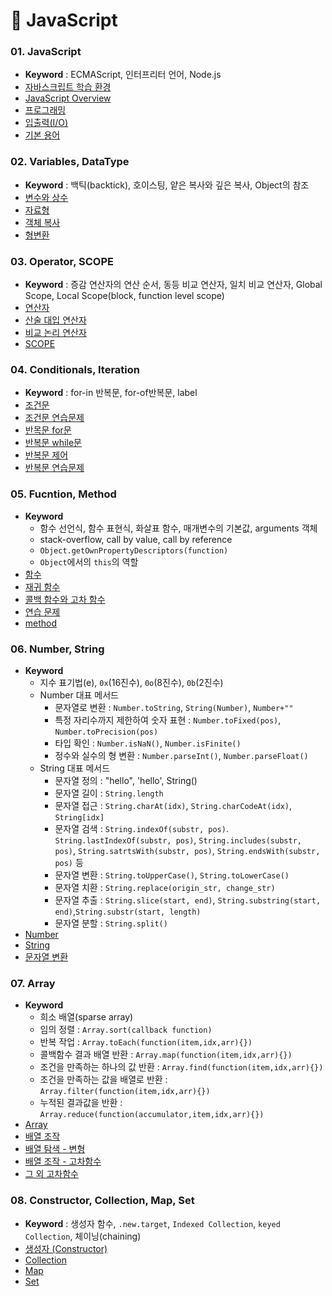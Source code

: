 # 📌 JavaScript


### 01. JavaScript
- **Keyword** : ECMAScript, 인터프리터 언어, Node.js 
- <a href="https://github.com/dev-ku/TIL-FrontEnd/blob/main/JavaScript/01.JavaScript.md#-%EC%9E%90%EB%B0%94%EC%8A%A4%ED%81%AC%EB%A6%BD%ED%8A%B8-%ED%95%99%EC%8A%B5-%ED%99%98%EA%B2%BD">자바스크립트 학습 환경</a>
- <a href="https://github.com/dev-ku/TIL-FrontEnd/blob/main/JavaScript/01.JavaScript.md#-javascript">JavaScript Overview</a>
- <a href="https://github.com/dev-ku/TIL-FrontEnd/blob/main/JavaScript/01.JavaScript.md#-%ED%94%84%EB%A1%9C%EA%B7%B8%EB%9E%98%EB%B0%8D">프로그래밍</a>
- <a href="https://github.com/dev-ku/TIL-FrontEnd/blob/main/JavaScript/01.JavaScript.md#-%EC%9E%85%EC%B6%9C%EB%A0%A5io">입출력(I/O)</a>
- <a href="https://github.com/dev-ku/TIL-FrontEnd/blob/main/JavaScript/01.JavaScript.md#-%EA%B8%B0%EB%B3%B8-%EC%9A%A9%EC%96%B4">기본 용어</a>


### 02. Variables, DataType
- **Keyword** : 백틱(backtick), 호이스팅, 얕은 복사와 깊은 복사, Object의 참조
- <a href="https://github.com/dev-ku/TIL-FrontEnd/blob/main/JavaScript/02.Variables%2C%20DataType.md#-%EB%B3%80%EC%88%98%EC%99%80-%EC%83%81%EC%88%98">변수와 상수</a>
- <a href="https://github.com/dev-ku/TIL-FrontEnd/blob/main/JavaScript/02.Variables%2C%20DataType.md#-%EC%9E%90%EB%A3%8C%ED%98%95">자료형</a>
- <a href="https://github.com/dev-ku/TIL-FrontEnd/blob/main/JavaScript/02.Variables%2C%20DataType.md#-object-%EB%B3%B5%EC%82%AC">객체 복사</a>
- <a href="https://github.com/dev-ku/TIL-FrontEnd/blob/main/JavaScript/02.Variables%2C%20DataType.md#-%ED%98%95-%EB%B3%80%ED%99%98">형변환</a>



### 03. Operator, SCOPE
- **Keyword** : 증감 연산자의 연산 순서, 동등 비교 연산자, 일치 비교 연산자, Global Scope, Local Scope(block, function level scope)
- <a href="https://github.com/dev-ku/TIL-FrontEnd/blob/main/JavaScript/03.Operator%2C%20SCOPE.md#-%EC%97%B0%EC%82%B0%EC%9E%90">연산자</a>
- <a href="https://github.com/dev-ku/TIL-FrontEnd/blob/main/JavaScript/03.Operator%2C%20SCOPE.md#-%EC%82%B0%EC%88%A0-%EB%8C%80%EC%9E%85-%EC%97%B0%EC%82%B0%EC%9E%90">산술 대입 연산자</a>
- <a href="https://github.com/dev-ku/TIL-FrontEnd/blob/main/JavaScript/03.Operator%2C%20SCOPE.md#-%EB%B9%84%EA%B5%90-%EB%85%BC%EB%A6%AC-%EC%97%B0%EC%82%B0%EC%9E%90">비교 논리 연산자</a>
- <a href="https://github.com/dev-ku/TIL-FrontEnd/blob/main/JavaScript/03.Operator%2C%20SCOPE.md#-scope">SCOPE</a>



### 04. Conditionals, Iteration
- **Keyword** : for-in 반복문, for-of반복문, label
- <a href="https://github.com/dev-ku/TIL-FrontEnd/blob/main/JavaScript/04.Conditionals%2C%20Iteration.md#-%EC%A1%B0%EA%B1%B4%EB%AC%B8">조건문</a>
- <a href="https://github.com/dev-ku/TIL-FrontEnd/blob/main/JavaScript/04.Conditionals%2C%20Iteration.md#-%EC%A1%B0%EA%B1%B4%EB%AC%B8-%EC%97%B0%EC%8A%B5%EB%AC%B8%EC%A0%9C">조건문 연습문제</a>
- <a href="https://github.com/dev-ku/TIL-FrontEnd/blob/main/JavaScript/04.Conditionals%2C%20Iteration.md#-%EB%B0%98%EB%B3%B5%EB%AC%B8-for%EB%AC%B8">반목문 for문</a>
- <a href="https://github.com/dev-ku/TIL-FrontEnd/blob/main/JavaScript/04.Conditionals%2C%20Iteration.md#-%EB%B0%98%EB%B3%B5%EB%AC%B8-while%EB%AC%B8">반복문 while문</a>
- <a href="https://github.com/dev-ku/TIL-FrontEnd/blob/main/JavaScript/04.Conditionals%2C%20Iteration.md#-%EB%B0%98%EB%B3%B5%EB%AC%B8-%EC%A0%9C%EC%96%B4">반복문 제어</a>
- <a href="https://github.com/dev-ku/TIL-FrontEnd/blob/main/JavaScript/04.Conditionals%2C%20Iteration.md#-%EB%B0%98%EB%B3%B5%EB%AC%B8-%EC%97%B0%EC%8A%B5%EB%AC%B8%EC%A0%9C">반복문 연습문제</a>



### 05. Fucntion, Method
- **Keyword**
    - 함수 선언식, 함수 표현식, 화살표 함수, 매개변수의 기본값, arguments 객체
    - stack-overflow, call by value, call by reference
    - `Object.getOwnPropertyDescriptors(function)`
    - `Object`에서의 `this`의 역할 
- <a href="https://github.com/dev-ku/TIL-FrontEnd/blob/main/JavaScript/05.Fucntion%2C%20Method.md#-%ED%95%A8%EC%88%98">함수</a>
- <a href="https://github.com/dev-ku/TIL-FrontEnd/blob/main/JavaScript/05.Fucntion%2C%20Method.md#-%EC%9E%AC%EA%B7%80-%ED%95%A8%EC%88%98">재귀 함수</a>
- <a href="https://github.com/dev-ku/TIL-FrontEnd/blob/main/JavaScript/05.Fucntion%2C%20Method.md#-%EC%BD%9C%EB%B0%B1-%ED%95%A8%EC%88%98%EC%99%80-%EA%B3%A0%EC%B0%A8-%ED%95%A8%EC%88%98">콜백 함수와 고차 함수</a>
- <a href="https://github.com/dev-ku/TIL-FrontEnd/blob/main/JavaScript/05.Fucntion%2C%20Method.md#-%EC%97%B0%EC%8A%B5-%EB%AC%B8%EC%A0%9C">연습 문제</a>
- <a href="https://github.com/dev-ku/TIL-FrontEnd/blob/main/JavaScript/05.Fucntion%2C%20Method.md#-method">method</a>




### 06. Number, String
- **Keyword**
  - 지수 표기법(e), `0x`(16진수), `0o`(8진수), `0b`(2진수)
  - Number 대표 메서드
    - 문자열로 변환 : `Number.toString`, `String(Number)`, `Number+""`
    - 특정 자리수까지 제한하여 숫자 표현 : `Number.toFixed(pos)`, `Number.toPrecision(pos)`
    - 타입 확인 : `Number.isNaN()`, `Number.isFinite()`
    - 정수와 실수의 형 변환 : `Number.parseInt()`, `Number.parseFloat()`
  - String 대표 메서드
    - 문자열 정의 : "hello", 'hello', String()
    - 문자열 길이 : `String.length`
    - 문자열 접근 : `String.charAt(idx)`, `String.charCodeAt(idx)`, `String[idx]`
    - 문자열 검색 : `String.indexOf(substr, pos)`. `String.lastIndexOf(substr, pos)`, `String.includes(substr, pos)`, `String.satrtsWith(substr, pos)`, `String.endsWith(substr, pos)` 등
    - 문자열 변환 : `String.toUpperCase()`, `String.toLowerCase()`
    - 문자열 치환 : `String.replace(origin_str, change_str)`
    - 문자열 추출 : `String.slice(start, end)`, `String.substring(start, end)`,`String.substr(start, length)`
    - 문자열 분할 : `String.split()`
- <a href="">Number</a>
- <a href="">String</a>
- <a href="">문자열 변환</a>




### 07. Array
- **Keyword**
  - 희소 배열(sparse array)
  - 임의 정렬 : `Array.sort(callback function)`
  - 반복 작업 : `Array.toEach(function(item,idx,arr){})`
  - 콜백함수 결과 배열 반환 : `Array.map(function(item,idx,arr){})`
  - 조건을 만족하는 하나의 값 반환 : `Array.find(function(item,idx,arr){})`
  - 조건을 만족하는 값을 배열로 반환 : `Array.filter(function(item,idx,arr){})`
  - 누적된 결과값을 반환 : `Array.reduce(function(accumulator,item,idx,arr){})`
- <a href="https://github.com/dev-ku/TIL-FrontEnd/blob/main/JavaScript/07.Array.md#-array">Array</a>
- <a href="https://github.com/dev-ku/TIL-FrontEnd/blob/main/JavaScript/07.Array.md#-%EB%B0%B0%EC%97%B4-%EC%A1%B0%EC%9E%91">배열 조작 </a>
- <a href="https://github.com/dev-ku/TIL-FrontEnd/blob/main/JavaScript/07.Array.md#-%EB%B0%B0%EC%97%B4-%ED%83%90%EC%83%89---%EB%B3%80%ED%98%95">배열 탐색 - 변형</a>
- <a href="https://github.com/dev-ku/TIL-FrontEnd/blob/main/JavaScript/07.Array.md#-%EB%B0%B0%EC%97%B4-%EC%A1%B0%EC%9E%91-%EA%B3%A0%EC%B0%A8%ED%95%A8%EC%88%98">배열 조작 - 고차함수</a>
- <a href="https://github.com/dev-ku/TIL-FrontEnd/blob/main/JavaScript/07.Array.md#-%EA%B7%B8-%EC%99%B8-%EA%B3%A0%EC%B0%A8%ED%95%A8%EC%88%98">그 외 고차함수</a>




### 08. Constructor, Collection, Map, Set
- **Keyword** : 생성자 함수, `.new.target`, `Indexed Collection`, `keyed Collection`, 체이닝(chaining)
- <a href="https://github.com/dev-ku/TIL-FrontEnd/blob/main/JavaScript/08.Constructor%2C%20Collection%2C%20Map%2C%20Set.md#-%EC%83%9D%EC%84%B1%EC%9E%90-constructor">생성자 (Constructor)</a>
- <a href="https://github.com/dev-ku/TIL-FrontEnd/blob/main/JavaScript/08.Constructor%2C%20Collection%2C%20Map%2C%20Set.md#-collection">Collection</a>
- <a href="https://github.com/dev-ku/TIL-FrontEnd/blob/main/JavaScript/08.Constructor%2C%20Collection%2C%20Map%2C%20Set.md#-map">Map</a>
- <a href="https://github.com/dev-ku/TIL-FrontEnd/blob/main/JavaScript/08.Constructor%2C%20Collection%2C%20Map%2C%20Set.md#-set">Set</a>


